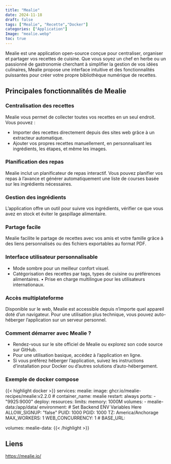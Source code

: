 ```yaml
---
title: "Mealie"
date: 2024-11-18
draft: false
tags: ["Mealie", "Recette","Docker"]
categories: ["Application"]
Image: "mealie.webp"
toc: true
---
```


Mealie est une application open-source conçue pour centraliser, organiser et partager vos recettes de cuisine. Que vous soyez un chef en herbe ou un passionné de gastronomie cherchant à simplifier la gestion de vos idées culinaires, Mealie propose une interface intuitive et des fonctionnalités puissantes pour créer votre propre bibliothèque numérique de recettes.

<!--more-->

## Principales fonctionnalités de Mealie

### Centralisation des recettes
Mealie vous permet de collecter toutes vos recettes en un seul endroit. Vous pouvez :
* Importer des recettes directement depuis des sites web grâce à un extracteur automatique.
* Ajouter vos propres recettes manuellement, en personnalisant les ingrédients, les étapes, et même les images.

### Planification des repas
Mealie inclut un planificateur de repas interactif. Vous pouvez planifier vos repas à l’avance et générer automatiquement une liste de courses basée sur les ingrédients nécessaires.

### Gestion des ingrédients
L’application offre un outil pour suivre vos ingrédients, vérifier ce que vous avez en stock et éviter le gaspillage alimentaire.

### Partage facile
Mealie facilite le partage de recettes avec vos amis et votre famille grâce à des liens personnalisés ou des fichiers exportables au format PDF.

### Interface utilisateur personnalisable
   * Mode sombre pour un meilleur confort visuel.
   * Catégorisation des recettes par tags, types de cuisine ou préférences alimentaires.
	•	Prise en charge multilingue pour les utilisateurs internationaux.

### Accès multiplateforme
Disponible sur le web, Mealie est accessible depuis n’importe quel appareil doté d’un navigateur. Pour une utilisation plus technique, vous pouvez auto-héberger l’application sur un serveur personnel.



### Comment démarrer avec Mealie ?

* Rendez-vous sur le site officiel de Mealie ou explorez son code source sur GitHub.
* Pour une utilisation basique, accédez à l’application en ligne.
* Si vous préférez héberger l’application, suivez les instructions d’installation pour Docker ou d’autres solutions d’auto-hébergement.

### Exemple de docker compose

{{< highlight docker >}}
services:
  mealie:
    image: ghcr.io/mealie-recipes/mealie:v2.2.0 # 
    container_name: mealie
    restart: always
    ports:
        - "9925:9000"
    deploy:
      resources:
        limits:
          memory: 1000M 
    volumes:
      - mealie-data:/app/data/
    environment:
      # Set Backend ENV Variables Here
      ALLOW_SIGNUP: "false"
      PUID: 1000
      PGID: 1000
      TZ: America/Anchorage
      MAX_WORKERS: 1
      WEB_CONCURRENCY: 1
      # BASE_URL: 

volumes:
  mealie-data:
{{< /highlight >}}


## Liens

https://mealie.io/




